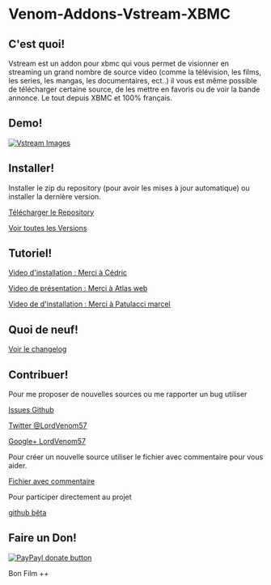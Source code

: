 Venom-Addons-Vstream-XBMC
=================

C'est quoi!
----------

Vstream est un addon pour xbmc qui vous permet de visionner en streaming un grand nombre de source video (comme la télévision, les films, les series, les mangas, les documentaires, ect..) il vous est même possible de télécharger certaine source, de les mettre en favoris ou de voir la bande annonce. Le tout depuis XBMC et 100% français.

Demo!
----------

[![Vstream Images](http://img4.hostingpics.net/pics/128778Sanstitre1.jpg)](http://img4.hostingpics.net/pics/128778Sanstitre1.jpg)


Installer!
----------

Installer le zip du repository (pour avoir les mises à jour automatique) ou installer la dernière version.

[Télécharger le Repository](https://github.com/LordVenom/venom-xbmc-addons/releases/tag/Repository)

[Voir toutes les Versions](https://github.com/LordVenom/venom-xbmc-addons/releases)

Tutoriel!
----------

[Video d'installation : Merci à Cédric](http://tvwebdream.com/tutoriel-xbmc-vstream-filmsseriesdocumentaireschaines-tv-en-streaming-xbmc/)

[Video de présentation : Merci à Atlas web](https://www.youtube.com/watch?v=43Nq2pxkAH4)

[Video de d'installation : Merci à Patulacci marcel](https://www.youtube.com/watch?v=XeACz8uMoxQ)


Quoi de neuf!
----------

[Voir le changelog](https://github.com/LordVenom/venom-xbmc-addons/blob/master/plugin.video.vstream/changelog.txt)


Contribuer!
----------

Pour me proposer de nouvelles sources ou me rapporter un bug utiliser

[Issues Github](https://github.com/LordVenom/venom-xbmc-addons/issues)

[Twitter @LordVenom57](https://twitter.com/LordVenom57)

[Google+ LordVenom57](https://plus.google.com/+LordVenom57/posts)




Pour créer un nouvelle source utiliser le fichier avec commentaire pour vous aider.

[Fichier avec commentaire](https://github.com/LordVenom/venom-xbmc-addons/blob/master/ajouter_une_source.py)

Pour participer directement au projet

[github bêta](https://github.com/LordVenom/venom-xbmc-addons-beta)


Faire un Don!
----------

[![PayPayl donate button](https://img.shields.io/badge/paypal-donate-yellow.svg)](https://www.paypal.com/cgi-bin/webscr?cmd=_s-xclick&hosted_button_id=2KQZ5AUFYJW64 "Donner pour ce projet en utilisant Paypal")


Bon Film ++
